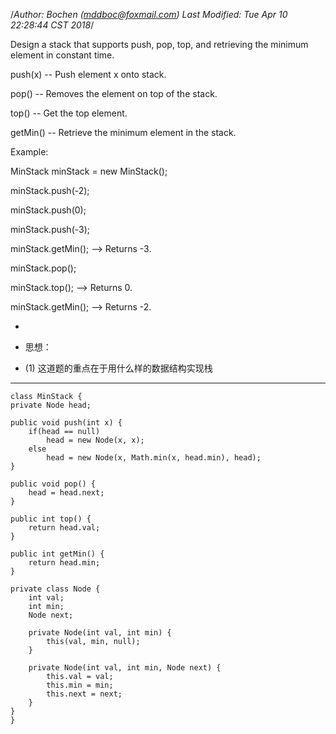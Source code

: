 /*Author: Bochen (mddboc@foxmail.com)
Last Modified: Tue Apr 10 22:28:44 CST 2018*/

Design a stack that supports push, pop, top, and retrieving the minimum element in constant time.

push(x) -- Push element x onto stack.

pop() -- Removes the element on top of the stack.

top() -- Get the top element.

getMin() -- Retrieve the minimum element in the stack.

Example:

MinStack minStack = new MinStack();

minStack.push(-2);

minStack.push(0);

minStack.push(-3);

minStack.getMin();   --> Returns -3.

minStack.pop();

minStack.top();      --> Returns 0.

minStack.getMin();   --> Returns -2.


 
* 
* 思想：

* (1) 这道题的重点在于用什么样的数据结构实现栈

-----

    class MinStack {
    private Node head;
    
    public void push(int x) {
        if(head == null) 
            head = new Node(x, x);
        else 
            head = new Node(x, Math.min(x, head.min), head);
    }

    public void pop() {
        head = head.next;
    }

    public int top() {
        return head.val;
    }

    public int getMin() {
        return head.min;
    }
    
    private class Node {
        int val;
        int min;
        Node next;
        
        private Node(int val, int min) {
            this(val, min, null);
        }
        
        private Node(int val, int min, Node next) {
            this.val = val;
            this.min = min;
            this.next = next;
        }
    }
    }